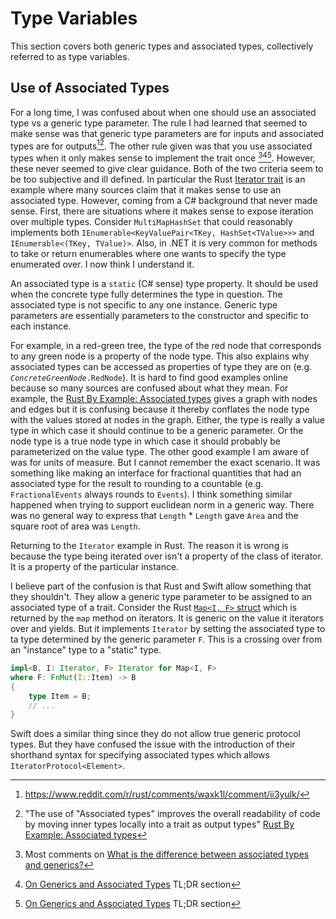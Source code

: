 # Type Variables

This section covers both generic types and associated types, collectively referred to as type
variables.

## Use of Associated Types

For a long time, I was confused about when one should use an associated type vs a generic type
parameter. The rule I had learned that seemed to make sense was that generic type parameters are for
inputs and associated types are for outputs[^output1][^output2]. The other rule given was that you
use associated types when it only makes sense to implement the trait once [^once1][^once2][^once2].
However, these never seemed to give clear guidance. Both of the two criteria seem to be too
subjective and ill defined. In particular the Rust [Iterator
trait](https://doc.rust-lang.org/std/iter/trait.Iterator.html) is an example where many sources
claim that it makes sense to use an associated type. However, coming from a C# background that never
made sense. First, there are situations where it makes sense to expose iteration over multiple
types. Consider `MultiMapHashSet` that could reasonably implements both
`IEnumerable<KeyValuePair<TKey, HashSet<TValue>>>` and `IEnumerable<(TKey, TValue)>`. Also, in .NET
it is very common for methods to take or return enumerables where one wants to specify the type
enumerated over. I now think I understand it.

An associated type is a `static` (C# sense) type property. It should be used when the concrete type
fully determines the type in question. The associated type is not specific to any one instance.
Generic type parameters are essentially parameters to the constructor and specific to each instance.

For example, in a red-green tree, the type of the red node that corresponds to any green node is a
property of the node type. This also explains why associated types can be accessed as properties of
type they are on (e.g. *`ConcreteGreenNode`*`.RedNode`). It is hard to find good examples online
because so many sources are confused about what they mean. For example, the [Rust By Example:
Associated types](https://doc.rust-lang.org/rust-by-example/generics/assoc_items/types.html) gives a
graph with nodes and edges but it is confusing because it thereby conflates the node type with the
values stored at nodes in the graph. Either, the type is really a value type in which case it should
continue to be a generic parameter. Or the node type is a true node type in which case it should
probably be parameterized on the value type. The other good example I am aware of was for units of
measure. But I cannot remember the exact scenario. It was something like making an interface for
fractional quantities that had an associated type for the result to rounding to a countable (e.g.
`FractionalEvents` always rounds to `Events`). I think something similar happened when trying to
support euclidean norm in a generic way. There was no general way to express that `Length` *
`Length` gave `Area` and the square root of area was `Length`.

Returning to the `Iterator` example in Rust. The reason it is wrong is because the type being
iterated over isn't a property of the class of iterator. It is a property of the particular
instance.

I believe part of the confusion is that Rust and Swift allow something that they shouldn't. They
allow a generic type parameter to be assigned to an associated type of a trait. Consider the Rust
[`Map<I, F>` struct](https://doc.rust-lang.org/std/iter/struct.Map.html) which is returned by the
`map` method on iterators. It is generic on the value it iterators over and yields. But it
implements `Iterator` by setting the associated type to ta type determined by the generic parameter
`F`. This is a crossing over from an "instance" type to a "static" type.

```Rust
impl<B, I: Iterator, F> Iterator for Map<I, F>
where F: FnMut(I::Item) -> B
{
    type Item = B;
    // ...
}
```

Swift does a similar thing since they do not allow true generic protocol types. But they have
confused the issue with the introduction of their shorthand syntax for specifying associated types
which allows `IteratorProtocol<Element>`.

[^output1]: https://www.reddit.com/r/rust/comments/waxk1l/comment/ii3yulk/
[^output2]: "The use of "Associated types" improves the overall readability of code by moving inner types locally into a trait as output types" [Rust By Example: Associated types](https://doc.rust-lang.org/rust-by-example/generics/assoc_items/types.html)
[^once1]: Most comments on [What is the difference between associated types and generics?](https://www.reddit.com/r/rust/comments/waxk1l/what_is_the_difference_between_associated_types/)
[^once2]: [On Generics and Associated Types](https://blog.thomasheartman.com/posts/on-generics-and-associated-types) TL;DR section
[^once3]: [When is it appropriate to use an associated type versus a generic type?](https://stackoverflow.com/q/32059370/268898)
